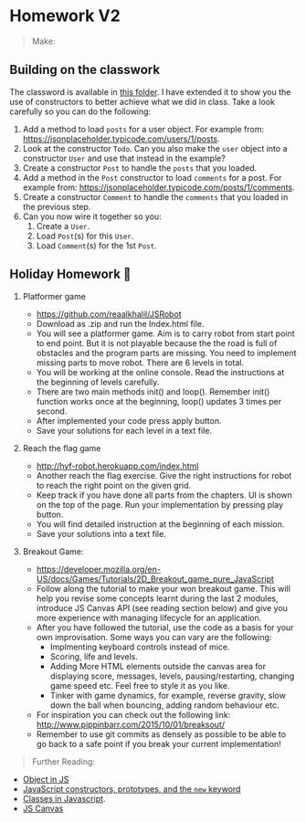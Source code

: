 # Homework V2

> Make:

## Building on the classwork

The classword is available in [this folder](./classwork/). I have extended it to show you the use of constructors to better achieve what we did in class. Take a look carefully so you can do the following:

1. Add a method to load `posts` for a user object. For example from: https://jsonplaceholder.typicode.com/users/1/posts.
1. Look at the constructor `Todo`. Can you also make the `user` object into a constructor `User` and use that instead in the example?
1. Create a constructor `Post` to handle the `posts` that you loaded.
1. Add a method in the `Post` constructor to load `comments` for a post. For example from: https://jsonplaceholder.typicode.com/posts/1/comments.
1. Create a constructor `Comment` to handle the `comments` that you loaded in the previous step.
1. Can you now wire it together so you:
    1. Create a `User`.
    1. Load `Post`(s) for this `User`.
    1. Load `Comment`(s) for the 1st `Post`.

## Holiday Homework :tada:

1. Platformer game

    - https://github.com/reaalkhalil/JSRobot
    - Download as .zip and run the Index.html file.
    - You will see a platformer game. Aim is to carry robot from start point to end point. But it is not playable because the the road is full of obstacles and the program parts are missing. You need to implement missing parts to move robot. There are 6 levels in total.
    - You will be working at the online console. Read the instructions at the beginning of levels carefully.
    - There are two main methods init() and loop(). Remember init() function works once at the beginning, loop() updates 3 times per second.
    - After implemented your code press apply button.  
    - Save your solutions for each level in a text file.     

1. Reach the flag game

    - http://hyf-robot.herokuapp.com/index.html
    - Another reach the flag exercise. Give the right instructions for robot to reach the right point on the given grid.
    - Keep track if you have done all parts from the chapters. UI is shown on the top of the page. Run your implementation by pressing play button.
    - You will find detailed instruction at the beginning of each mission.
    - Save your solutions into a text file.

1. Breakout Game:

    - https://developer.mozilla.org/en-US/docs/Games/Tutorials/2D_Breakout_game_pure_JavaScript
    - Follow along the tutorial to make your won breakout game. This will help you revise some concepts learnt during the last 2 modules, introduce JS Canvas API (see reading section below) and give you more experience with managing lifecycle for an application.
    - After you have followed the tutorial, use the code as a basis for your own improvisation. Some ways you can vary are the following:
        - Implmenting keyboard controls instead of mice.
        - Scoring, life and levels.
        - Adding More HTML elements outside the canvas area for displaying score, messages, levels, pausing/restarting, changing game speed etc. Feel free to style it as you like.
        - Tinker with game dynamics, for example, reverse gravity, slow down the ball when bouncing, adding random behaviour etc.
    - For inspiration you can check out the following link: http://www.pippinbarr.com/2015/10/01/breaksout/
    - Remember to use git commits as densely as possible to be able to go back to a safe point if you break your current implementation!


>Further Reading:

- [Object in JS](https://developer.mozilla.org/en-US/docs/Web/JavaScript/Reference/Global_Objects/Object)
- [JavaScript constructors, prototypes, and the `new` keyword](https://content.pivotal.io/blog/javascript-constructors-prototypes-and-the-new-keyword)
- [Classes in Javascript](https://developer.mozilla.org/en-US/docs/Web/JavaScript/Reference/Classes).
- [JS Canvas](https://developer.mozilla.org/en-US/docs/Web/API/Canvas_API)